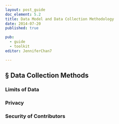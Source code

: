 ```yaml
---
layout: post_guide
doc_element: 5.2
title: Data Model and Data Collection Methodology
date: 2014-07-20
published: true

pub: 
  - guide
  - toolkit
editor: JenniferChan7

---
```



## &sect; Data Collection Methods

### Limits of Data

### Privacy

### Security of Contributors
